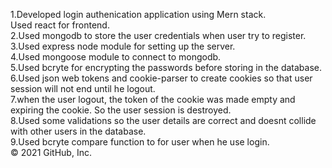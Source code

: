 1.Developed login authenication application using Mern stack.<br/>
Used react for frontend.<br/>
2.Used mongodb to store the user credentials when user try to register.<br/>
3.Used express node module for setting up the server.<br/>
4.Used mongoose module to connect to mongodb.<br/>
5.Used bcryte for encrypting the passwords before storing in the database.<br/>
6.Used json web tokens and cookie-parser to create cookies so that user session will not end until he logout.<br/>
7.when the user logout, the token of the cookie was made empty and expiring the cookie. So the user session is destroyed.<br/>
8.Used some validations so the user details are correct and doesnt collide with other users in the database.<br/>
9.Used bcryte compare function to for user when he use login.<br/>
© 2021 GitHub, Inc.
